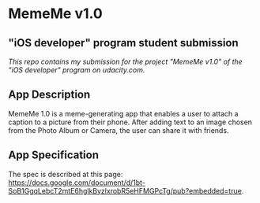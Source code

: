 # MemeMe v1.0
## "iOS developer" program student submission

*This repo contains my submission for the project "MemeMe v1.0" of the "iOS developer" program on udacity.com.*


## App Description
MemeMe 1.0 is a meme-generating app that enables a user to attach a caption to a picture from their phone. After adding text to an image chosen from the Photo Album or Camera, the user can share it with friends.



## App Specification
The spec is described at this page: https://docs.google.com/document/d/1bt-SoB1GgqLebcT2mtE6hglkByzlxrobR5eHFMGPcTg/pub?embedded=true.
